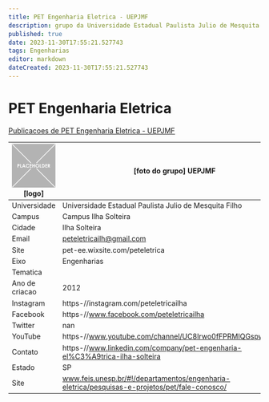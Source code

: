 ```yaml
---
title: PET Engenharia Eletrica - UEPJMF
description: grupo da Universidade Estadual Paulista Julio de Mesquita Filho
published: true
date: 2023-11-30T17:55:21.527743
tags: Engenharias
editor: markdown
dateCreated: 2023-11-30T17:55:21.527743
---
```


# PET Engenharia Eletrica

[Publicacoes de PET Engenharia Eletrica - UEPJMF](/atividade/285PETEngenhariaEletricaUEPJMF/feed.md)

| ![placeholder.png](/placeholder.png) [logo] | [foto do grupo] UEPJMF         |
| ------------------------------------------- | ------------------------------------------------- |
| Universidade                                | Universidade Estadual Paulista Julio de Mesquita Filho      |
| Campus                                      | Campus Ilha Solteira            |
| Cidade                                      | Ilha Solteira             |
| Email                                       | peteletricailh@gmail.com             |
| Site                                        | pet-ee.wixsite.com/peteletrica              |
| Eixo                                        | Engenharias              |
| Tematica                                    |           |
| Ano de criacao                              | 2012        |
| Instagram                                   | https-//instagram.com/peteletricailha         |
| Facebook                                    | https-//www.facebook.com/peteletricailha          |
| Twitter                                     | nan           |
| YouTube                                     | https-//www.youtube.com/channel/UC8Irwo0fFPRMIQGspwtmBcw           |
| Contato                                     | https-//www.linkedin.com/company/pet-engenharia-el%C3%A9trica-ilha-solteira         |
| Estado                                      |  SP            |
| Site                                        | www.feis.unesp.br/#!/departamentos/engenharia-eletrica/pesquisas-e-projetos/pet/fale-conosco/ |
